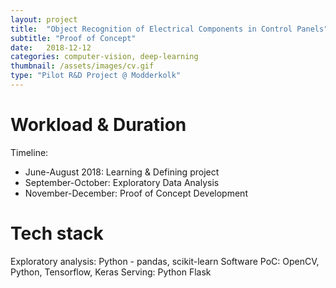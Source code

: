 ```yaml
---
layout: project
title:  "Object Recognition of Electrical Components in Control Panels"
subtitle: "Proof of Concept"
date:   2018-12-12
categories: computer-vision, deep-learning
thumbnail: /assets/images/cv.gif
type: "Pilot R&D Project @ Modderkolk"
---
```

# Workload & Duration
Timeline:
- June-August 2018: Learning & Defining project
- September-October: Exploratory Data Analysis
- November-December: Proof of Concept Development

# Tech stack
Exploratory analysis: Python - pandas, scikit-learn
Software PoC: OpenCV, Python, Tensorflow, Keras
Serving: Python Flask
